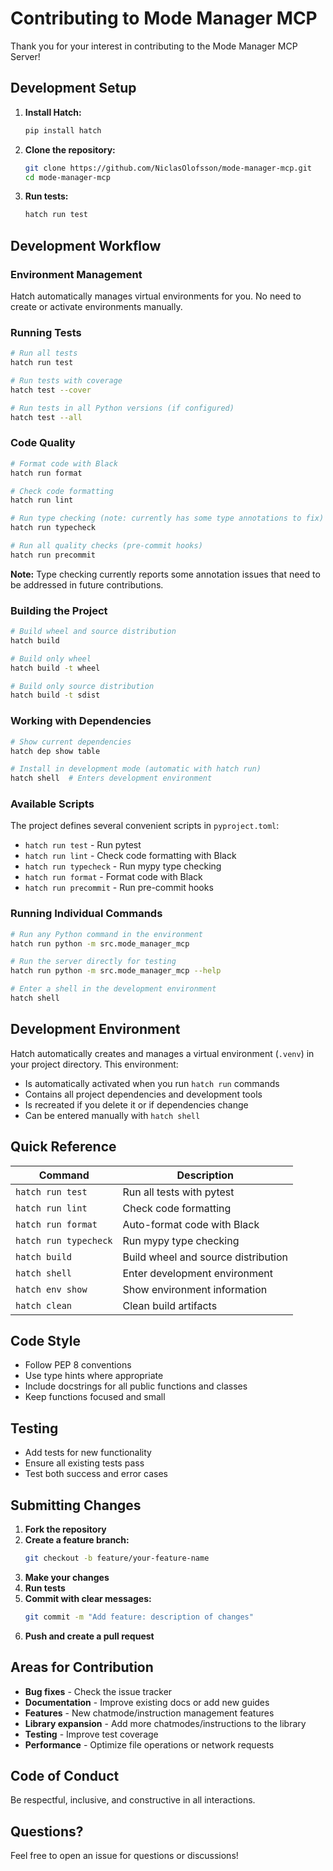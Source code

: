 # Contributing to Mode Manager MCP

Thank you for your interest in contributing to the Mode Manager MCP Server!

## Development Setup

1. **Install Hatch:**
   ```bash
   pip install hatch
   ```

2. **Clone the repository:**
   ```bash
   git clone https://github.com/NiclasOlofsson/mode-manager-mcp.git
   cd mode-manager-mcp
   ```

3. **Run tests:**
   ```bash
   hatch run test
   ```

## Development Workflow

### Environment Management

Hatch automatically manages virtual environments for you. No need to create or activate environments manually.

### Running Tests

```bash
# Run all tests
hatch run test

# Run tests with coverage
hatch test --cover

# Run tests in all Python versions (if configured)
hatch test --all
```

### Code Quality

```bash
# Format code with Black
hatch run format

# Check code formatting
hatch run lint

# Run type checking (note: currently has some type annotations to fix)
hatch run typecheck

# Run all quality checks (pre-commit hooks)
hatch run precommit
```

**Note:** Type checking currently reports some annotation issues that need to be addressed in future contributions.

### Building the Project

```bash
# Build wheel and source distribution
hatch build

# Build only wheel
hatch build -t wheel

# Build only source distribution  
hatch build -t sdist
```

### Working with Dependencies

```bash
# Show current dependencies
hatch dep show table

# Install in development mode (automatic with hatch run)
hatch shell  # Enters development environment
```

### Available Scripts

The project defines several convenient scripts in `pyproject.toml`:

- `hatch run test` - Run pytest
- `hatch run lint` - Check code formatting with Black
- `hatch run typecheck` - Run mypy type checking  
- `hatch run format` - Format code with Black
- `hatch run precommit` - Run pre-commit hooks

### Running Individual Commands

```bash
# Run any Python command in the environment
hatch run python -m src.mode_manager_mcp

# Run the server directly for testing
hatch run python -m src.mode_manager_mcp --help

# Enter a shell in the development environment
hatch shell
```

## Development Environment

Hatch automatically creates and manages a virtual environment (`.venv`) in your project directory. This environment:

- Is automatically activated when you run `hatch run` commands
- Contains all project dependencies and development tools
- Is recreated if you delete it or if dependencies change
- Can be entered manually with `hatch shell`

## Quick Reference

| Command | Description |
|---------|-------------|
| `hatch run test` | Run all tests with pytest |
| `hatch run lint` | Check code formatting |
| `hatch run format` | Auto-format code with Black |
| `hatch run typecheck` | Run mypy type checking |
| `hatch build` | Build wheel and source distribution |
| `hatch shell` | Enter development environment |
| `hatch env show` | Show environment information |
| `hatch clean` | Clean build artifacts |

## Code Style

- Follow PEP 8 conventions
- Use type hints where appropriate
- Include docstrings for all public functions and classes
- Keep functions focused and small

## Testing

- Add tests for new functionality
- Ensure all existing tests pass
- Test both success and error cases

## Submitting Changes

1. **Fork the repository**
2. **Create a feature branch:**
   ```bash
   git checkout -b feature/your-feature-name
   ```
3. **Make your changes**
4. **Run tests**
5. **Commit with clear messages:**
   ```bash
   git commit -m "Add feature: description of changes"
   ```
6. **Push and create a pull request**

## Areas for Contribution

- **Bug fixes** - Check the issue tracker
- **Documentation** - Improve existing docs or add new guides
- **Features** - New chatmode/instruction management features
- **Library expansion** - Add more chatmodes/instructions to the library
- **Testing** - Improve test coverage
- **Performance** - Optimize file operations or network requests

## Code of Conduct

Be respectful, inclusive, and constructive in all interactions.

## Questions?

Feel free to open an issue for questions or discussions!
